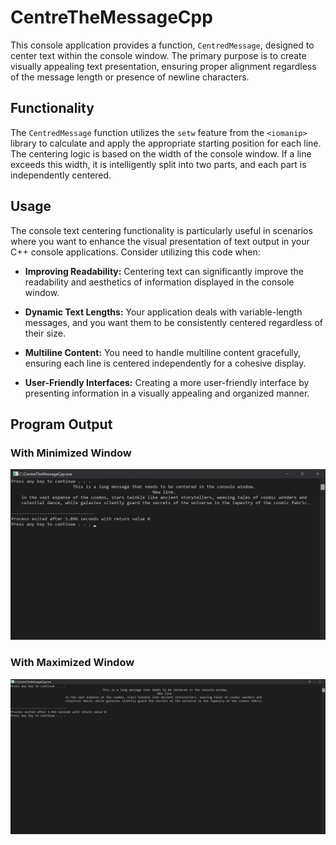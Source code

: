 # CentreTheMessageCpp

This console application provides a function, `CentredMessage`, designed to center text within the console window. The primary purpose is to create visually appealing text presentation, ensuring proper alignment regardless of the message length or presence of newline characters.

## Functionality

The `CentredMessage` function utilizes the `setw` feature from the `<iomanip>` library to calculate and apply the appropriate starting position for each line. The centering logic is based on the width of the console window. If a line exceeds this width, it is intelligently split into two parts, and each part is independently centered.

## Usage

The console text centering functionality is particularly useful in scenarios where you want to enhance the visual presentation of text output in your C++ console applications. Consider utilizing this code when:

- **Improving Readability:**
  Centering text can significantly improve the readability and aesthetics of information displayed in the console window.

- **Dynamic Text Lengths:**
  Your application deals with variable-length messages, and you want them to be consistently centered regardless of their size.

- **Multiline Content:**
  You need to handle multiline content gracefully, ensuring each line is centered independently for a cohesive display.

- **User-Friendly Interfaces:**
  Creating a more user-friendly interface by presenting information in a visually appealing and organized manner.

## Program Output

### With Minimized Window

![Output Image - Minimized Window](OutputMin.png)

### With Maximized Window

![Output Image - Maximized Window](OutputMax.png)
